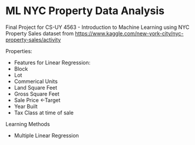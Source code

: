 # ML NYC Property Data Analysis
Final Project for CS-UY 4563 - Introduction to Machine Learning using NYC Property Sales dataset from https://www.kaggle.com/new-york-city/nyc-property-sales/activity

Properties:
* Features for Linear Regression: 
* Block
* Lot
* Commerical Units
* Land Square Feet
* Gross Square Feet
* Sale Price <-Target 
* Year Built
* Tax Class at time of sale 

Learning Methods
* Multiple Linear Regression